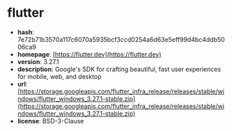 # flutter

- **hash**: 7e72b71b3570a117c6070a5935bcf3ccd0254a6d63e5eff99d4bc4ddb5006ca9
- **homepage**: [https://flutter.dev](https://flutter.dev)
- **version**: 3.27.1
- **description**: Google's SDK for crafting beautiful, fast user experiences for mobile, web, and desktop
- **url**: [https://storage.googleapis.com/flutter_infra_release/releases/stable/windows/flutter_windows_3.27.1-stable.zip](https://storage.googleapis.com/flutter_infra_release/releases/stable/windows/flutter_windows_3.27.1-stable.zip)
- **license**: BSD-3-Clause

